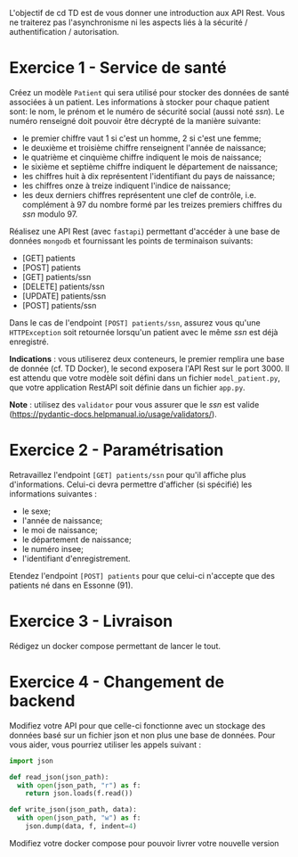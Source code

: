 L'objectif de cd TD est de vous donner une introduction aux API Rest. Vous ne traiterez pas l'asynchronisme ni les aspects liés à la sécurité / authentification / autorisation.

# Exercice 1 - Service de santé

Créez un modèle `Patient` qui sera utilisé pour stocker des données de santé associées à un patient. Les informations à stocker pour chaque patient sont: le nom, le prénom et le numéro de sécurité social (aussi noté *ssn*). Le numéro renseigné doit pouvoir être décrypté de la manière suivante:
- le premier chiffre vaut 1 si c'est un homme, 2 si c'est une femme;
- le deuxième et troisième chiffre renseignent l'année de naissance;
- le quatrième et cinquième chiffre indiquent le mois de naissance;
- le sixième et septième chiffre indiquent le département de naissance;
- les chiffres huit à dix représentent l'identifiant du pays de naissance;
- les chiffres onze à treize indiquent l'indice de naissance;
- les deux derniers chiffres représentent une clef de contrôle, i.e. complément à 97 du nombre formé par les treizes premiers chiffres du *ssn* modulo 97. 

Réalisez une API Rest (avec `fastapi`) permettant d'accéder à une base de données `mongodb` et fournissant les points de terminaison suivants:

- [GET] patients
- [POST] patients
- [GET] patients/ssn
- [DELETE] patients/ssn
- [UPDATE] patients/ssn
- [POST] patients/ssn

Dans le cas de l'endpoint `[POST] patients/ssn`, assurez vous qu'une `HTTPException` soit retournée lorsqu'un patient avec le même *ssn* est déjà enregistré.

**Indications** : vous utiliserez deux conteneurs, le premier remplira une base de donnée (cf. TD Docker), le second exposera l'API Rest sur le port 3000. Il est attendu que votre modèle soit défini dans un fichier `model_patient.py`, que votre application RestAPI soit définie dans un fichier `app.py`.

**Note** : utilisez des `validator` pour vous assurer que le *ssn* est valide (https://pydantic-docs.helpmanual.io/usage/validators/).

# Exercice 2 - Paramétrisation

Retravaillez l'endpoint `[GET] patients/ssn` pour qu'il affiche plus d'informations. Celui-ci devra permettre d'afficher (si spécifié) les informations suivantes :

- le sexe;
- l'année de naissance;
- le moi de naissance;
- le département de naissance;
- le numéro insee;
- l'identifiant d'enregistrement.

Etendez l'endpoint `[POST] patients` pour que celui-ci n'accepte que des patients né dans en Essonne (91).

# Exercice 3 - Livraison

Rédigez un docker compose permettant de lancer le tout.

# Exercice 4 - Changement de backend

Modifiez votre API pour que celle-ci fonctionne avec un stockage des données basé sur un fichier json et non plus une base de données. Pour vous aider, vous pourriez utiliser les appels suivant :

```python
import json

def read_json(json_path):
  with open(json_path, "r") as f:
    return json.loads(f.read())

def write_json(json_path, data):
  with open(json_path, "w") as f:
    json.dump(data, f, indent=4)
```

Modifiez votre docker compose pour pouvoir livrer votre nouvelle version

